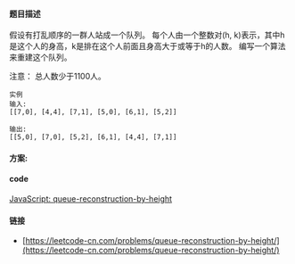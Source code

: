 #### 题目描述
假设有打乱顺序的一群人站成一个队列。 每个人由一个整数对(h, k)表示，其中h是这个人的身高，k是排在这个人前面且身高大于或等于h的人数。 编写一个算法来重建这个队列。

注意：
总人数少于1100人。

```
实例
输入:
[[7,0], [4,4], [7,1], [5,0], [6,1], [5,2]]

输出:
[[5,0], [7,0], [5,2], [6,1], [4,4], [7,1]]
```

#### 方案:

#### code
[JavaScript: queue-reconstruction-by-height](../code/JavaScript/queue-reconstruction-by-height.js)

#### 链接
- [https://leetcode-cn.com/problems/queue-reconstruction-by-height/](https://leetcode-cn.com/problems/queue-reconstruction-by-height/)

